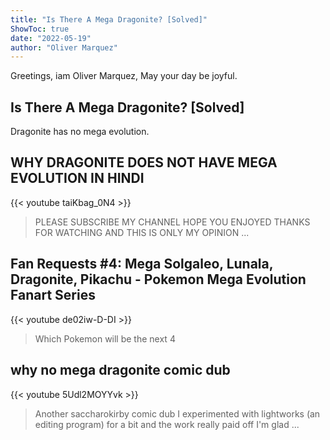 ```yaml
---
title: "Is There A Mega Dragonite? [Solved]"
ShowToc: true 
date: "2022-05-19"
author: "Oliver Marquez" 
---
```


Greetings, iam Oliver Marquez, May your day be joyful.
## Is There A Mega Dragonite? [Solved]
Dragonite has no mega evolution.

## WHY DRAGONITE DOES NOT HAVE MEGA EVOLUTION IN HINDI
{{< youtube taiKbag_0N4 >}}
>PLEASE SUBSCRIBE MY CHANNEL HOPE YOU ENJOYED THANKS FOR WATCHING AND THIS IS ONLY MY OPINION ...

## Fan Requests #4: Mega Solgaleo, Lunala, Dragonite, Pikachu - Pokemon Mega Evolution Fanart Series
{{< youtube de02iw-D-DI >}}
>Which Pokemon will be the next 4 

## why no mega dragonite comic dub
{{< youtube 5Udl2MOYYvk >}}
>Another saccharokirby comic dub I experimented with lightworks (an editing program) for a bit and the work really paid off I'm glad ...

